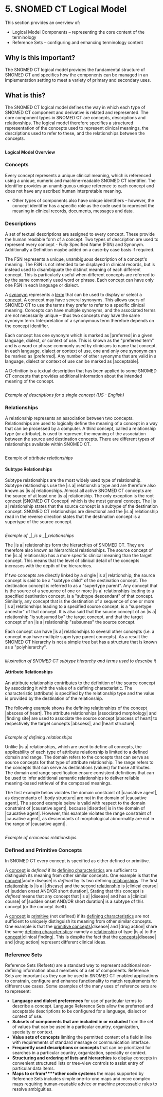 # 5. SNOMED CT Logical Model

This section provides an overview of:

  * Logical Model Components – representing the core content of the terminology
  * Reference Sets – configuring and enhancing terminology content

## Why is this important?

The SNOMED CT logical model provides the fundamental structure of SNOMED CT and specifies how the components can be managed in an implementation setting to meet a variety of primary and secondary uses.

## What is this?

The SNOMED CT logical model defines the way in which each type of SNOMED CT component and derivative is related and represented. The core component types in SNOMED CT are concepts, descriptions and relationships. The logical model therefore specifies a structured representation of the concepts used to represent clinical meanings, the descriptions used to refer to these, and the relationships between the concepts.

<img src="images/29952944.png" alt="" title="" width="" height="">

__Logical Model Overview__

### Concepts

Every concept represents a unique clinical meaning, which is referenced using a unique, numeric and machine-readable SNOMED CT identifier. The identifier provides an unambiguous unique reference to each concept and does not have any ascribed human interpretable meaning.

  * Other types of components also have unique identifiers – however, the concept identifier has a specific role as the code used to represent the meaning in clinical records, documents, messages and data.

### Descriptions

A set of textual descriptions are assigned to every concept. These provide the human readable form of a concept. Two types of description are used to represent every concept - Fully Specified Name (FSN) and Synonym. Additionally a Definition maybe added on a case-by case basis if required. 

The FSN represents a unique, unambiguous description of a concept's meaning. The FSN is not intended to be displayed in clinical records, but is instead used to disambiguate the distinct meaning of each different concept. This is particularly useful when different concepts are referred to by the same commonly used word or phrase. Each concept can have only one FSN in each language or dialect.

A [synonym](https://confluence.ihtsdotools.org/display/DOCGLOSS/synonym "Glossary link: synonym") represents a [term](https://confluence.ihtsdotools.org/display/DOCRELFMT/term+\(field\) "Reference term: term \(field\)") that can be used to display or select a [concept](https://confluence.ihtsdotools.org/display/DOCGLOSS/concept "Glossary link: concept"). A concept may have several synonyms. This allows users of SNOMED CT to use the terms they prefer to refer to a specific clinical meaning. Concepts can have multiple synonyms, and the associated terms are not necessarily unique – thus two concepts may have the same synonym term. Interpretation of a synonymous term therefore depends on the concept identifier.

Each concept has one synonym which is marked as |preferred| in a given language, dialect, or context of use. This is known as the "preferred term" and is a word or phrase commonly used by clinicians to name that concept. In each language, dialect or context of use, one and only one synonym can be marked as |preferred|. Any number of other synonyms that are valid in a language, dialect or context of use can be marked as |acceptable|.

A Definition is a textual description that has been applied to some SNOMED CT concepts that provides additional information about the intended meaning of the concept.

<img src="images/29952957.png" alt="" title="" width="" height="">

_Example of descriptions for a single concept (US - English)_

### Relationships

A relationship represents an association between two concepts. Relationships are used to logically define the meaning of a concept in a way that can be processed by a computer. A third concept, called a relationship type (or attribute), is used to represent the meaning of the association between the source and destination concepts. There are different types of relationships available within SNOMED CT.

<img src="images/29952955.png" alt="" title="" width="" height="">

Example of  _attribute relationships_

#### Subtype Relationships

Subtype relationships are the most widely used type of relationship. Subtype relationships use the |is a| relationship type and are therefore also known as |is a| relationships. Almost all active SNOMED CT concepts are the source of at least one |is a| relationship. The only exception is the root concept |SNOMED CT Concept| which is the most general concept. The |is a| relationship states that the source concept is a subtype of the destination concept. SNOMED CT relationships are directional and the |is a| relationship read in the reverse direction states that the destination concept is a supertype of the source concept.

<img src="images/29952953.png" alt="" title="" width="" height="">

_Example of_ _|__is a_ _|__relationships_

The |is a| relationships form the hierarchies of SNOMED CT. They are therefore also known as hierarchical relationships. The source concept of the |is a| relationship has a more specific clinical meaning than the target concept. This means that the level of clinical detail of the concepts increases with the depth of the hierarchies.

If two concepts are directly linked by a single |is a| relationship, the source concept is said to be a "subtype child" of the destination concept. The destination concept is referred to as a "supertype parent". Any concept that is the source of a sequence of one or more |is a| relationships leading to a specified destination concept, is a "subtype descendant" of that concept. Similarly, any concept that is the destination of a sequence of one or more |is a| relationships leading to a specified source concept, is a "supertype ancestor" of that concept. It is also said that the source concept of an |is a| relationship "is subsumed by" the target concept, and that the target concept of an |is a| relationship "subsumes" the source concept.

Each concept can have |is a| relationships to several other concepts (i.e. a concept may have multiple supertype parent concepts). As a result the SNOMED CT hierarchy is not a simple tree but has a structure that is known as a "polyhierarchy".

<img src="images/29952951.png" alt="" title="" width="" height="">

_Illustration of SNOMED CT subtype hierarchy and terms used to describe it_

#### Attribute Relationships

An attribute relationship contributes to the definition of the source concept by associating it with the value of a defining characteristic. The characteristic (attribute) is specified by the relationship type and the value is provided by the destination of the relationship.

The following example shows the defining relationships of the concept |abscess of heart|. The attribute relationships |associated morphology| and |finding site| are used to associate the source concept |abscess of heart| to respectively the target concepts |abscess|, and |heart structure|.

<img src="images/29952949.png" alt="" title="" width="" height="">

_Example of defining relationships_

Unlike |is a| relationships, which are used to define all concepts, the applicability of each type of attribute relationship is limited to a defined domain and range. The domain refers to the concepts that can serve as source concepts for that type of attribute relationship. The range refers to the concepts that can serve as destinations (values) for those attributes. The domain and range specification ensure consistent definitions that can be used to infer additional semantic relationships to deliver reliable meaning-based retrieval of the composed meanings.

The first example below violates the domain constraint of |causative agent|, as descendants of |body structure| are not in the domain of |causative agent|. The second example below is valid with respect to the domain constraint of |causative agent|, because |disorder| is in the domain of |causative agent|. However, this example violates the range constraint of |causative agent|, as descendants of morphological abnormality are not in the range of |causative agent|.

<img src="images/29952947.png" alt="" title="" width="" height="">

_Example of erroneous relationships_

### Defined and Primitive Concepts

In SNOMED CT every concept is specified as either defined or primitive.

A [concept](https://confluence.ihtsdotools.org/display/DOCGLOSS/concept "Glossary link: concept") is _defined_ if its [defining characteristics](https://confluence.ihtsdotools.org/display/DOCGLOSS/defining+characteristic "Glossary link: defining characteristics") are sufficient to distinguish its meaning from other similar concepts. One example is that the [concept](https://confluence.ihtsdotools.org/display/DOCGLOSS/concept "Glossary link: concept")|acute disease| is _defined_ by its two defining [relationships](https://confluence.ihtsdotools.org/display/DOCGLOSS/relationship "Glossary link: relationships"). The first [relationship](https://confluence.ihtsdotools.org/display/DOCGLOSS/relationship "Glossary link: relationship") is |is a| |disease| and the second [relationship](https://confluence.ihtsdotools.org/display/DOCGLOSS/relationship "Glossary link: relationship") is |clinical course| of |sudden onset AND/OR short duration|. Stating that this concept is _defined_ means that any concept that |is a| |disease| and has a |clinical course| of |sudden onset AND/OR short duration| is a subtype of this concept (or the concept itself).

A [concept](https://confluence.ihtsdotools.org/display/DOCGLOSS/concept "Glossary link: concept") is [primitive](https://confluence.ihtsdotools.org/display/DOCGLOSS/primitive+concept "Glossary link: primitive concept") (not defined) if its [defining characteristics](https://confluence.ihtsdotools.org/display/DOCGLOSS/defining+characteristic "Glossary link: defining characteristics") are not sufficient to uniquely distinguish its meaning from other similar concepts. One example is that the [primitive concepts](https://confluence.ihtsdotools.org/display/DOCGLOSS/primitive+concept "Glossary link: primitive concepts")|disease| and |drug action| share the same [defining characteristics](https://confluence.ihtsdotools.org/display/DOCGLOSS/defining+characteristic "Glossary link: defining characteristics"): namely a [relationship](https://confluence.ihtsdotools.org/display/DOCGLOSS/relationship "Glossary link: relationship") of type |is a| to the [concept](https://confluence.ihtsdotools.org/display/DOCGLOSS/concept "Glossary link: concept")|clinical finding|. This is despite the fact that the [concepts](https://confluence.ihtsdotools.org/display/DOCGLOSS/concept "Glossary link: concepts")|disease| and |drug action| represent different clinical ideas.

### Reference Sets

Reference Sets (Refsets) are a standard way to represent additional non-defining information about members of a set of components. Reference Sets are important as they can be used in SNOMED CT enabled applications to constrain, configure and enhance functionality to match requirements for different use cases. Some examples of the many uses of reference sets are to represent:

  * **Language and dialect preferences** for use of particular terms to describe a concept. Language Reference Sets allow the preferred and acceptable descriptions to be configured for a language, dialect or context of use.
  * **Subsets of components that are included in or excluded** from the set of values that can be used in a particular country, organization, specialty or context.
  * **Value sets of concepts** limiting the permitted content of a field in line with requirements of standard message or communication interface.
  * **Frequently used descriptions or concepts** that can be prioritized for searches in a particular country, organization, specialty or context.
  * **Structuring and ordering of lists and hierarchies** to display concepts in convenient structured lists or tree-view controls to assist entry of particular data items.
  * **Maps to or from****other code systems** the maps supported by Reference Sets includes simple one-to-one maps and more complex maps requiring human-readable advice or machine processable rules to resolve ambiguities.


